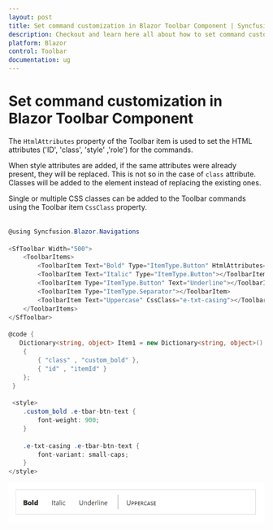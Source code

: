```yaml
---
layout: post
title: Set command customization in Blazor Toolbar Component | Syncfusion
description: Checkout and learn here all about how to set command customization in Syncfusion Blazor Toolbar component and more.
platform: Blazor
control: Toolbar
documentation: ug
---
```


# Set command customization in Blazor Toolbar Component

The `HtmlAttributes` property of the Toolbar item is used to set the HTML attributes ('ID', 'class', 'style' ,'role') for the commands.

When style attributes are added, if the same attributes were already present, they will be replaced. This is not so in the case of `class` attribute. Classes will be added to the element instead of replacing the existing ones.

Single or multiple CSS classes can be added to the Toolbar commands using the Toolbar item `CssClass` property.

```csharp

@using Syncfusion.Blazor.Navigations

<SfToolbar Width="500">
    <ToolbarItems>
        <ToolbarItem Text="Bold" Type="ItemType.Button" HtmlAttributes="@Item1"></ToolbarItem>
        <ToolbarItem Text="Italic" Type="ItemType.Button"></ToolbarItem>
        <ToolbarItem Type="ItemType.Button" Text="Underline"></ToolbarItem>
        <ToolbarItem Type="ItemType.Separator"></ToolbarItem>
        <ToolbarItem Text="Uppercase" CssClass="e-txt-casing"></ToolbarItem>
    </ToolbarItems>
</SfToolbar>

@code {
   Dictionary<string, object> Item1 = new Dictionary<string, object>()
    {
        { "class" , "custom_bold" },
        { "id" , "itemId" }
    };
 }

 <style>
    .custom_bold .e-tbar-btn-text {
        font-weight: 900;
    }

    .e-txt-casing .e-tbar-btn-text {
        font-variant: small-caps;
    }
</style>

```

![Blazor Toolbar with Custom Command](../images/blazor-toolbar-custom-command.png)